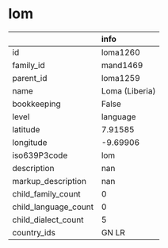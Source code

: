 # lom
|                      | info           |
|:---------------------|:---------------|
| id                   | loma1260       |
| family_id            | mand1469       |
| parent_id            | loma1259       |
| name                 | Loma (Liberia) |
| bookkeeping          | False          |
| level                | language       |
| latitude             | 7.91585        |
| longitude            | -9.69906       |
| iso639P3code         | lom            |
| description          | nan            |
| markup_description   | nan            |
| child_family_count   | 0              |
| child_language_count | 0              |
| child_dialect_count  | 5              |
| country_ids          | GN LR          |